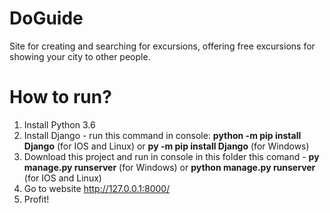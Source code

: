 # DoGuide
 Site for creating and searching for excursions, offering free excursions for showing your city to other people.
# How to run?
1) Install Python 3.6
2) Install Django - run this command in console: **python -m pip install Django** (for IOS and Linux) or **py -m pip install Django** (for Windows)
2) Download this project and run in console in this folder this comand - **py manage.py runserver**
(for Windows) or **python manage.py runserver** (for IOS and Linux)
3) Go to website http://127.0.0.1:8000/
4) Profit!
